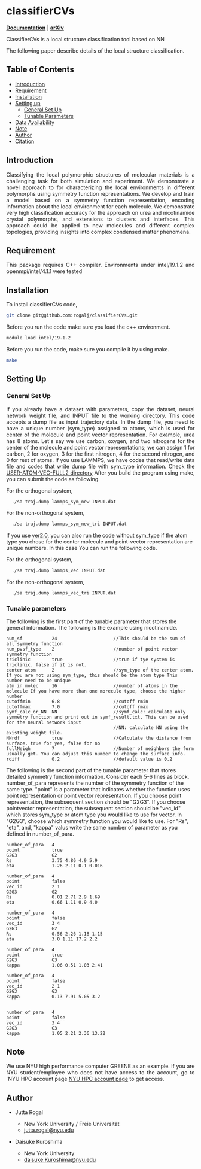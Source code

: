 # classifierCVs

**[Documentation](https://molstrucclassifier.readthedocs.io/en/latest/)** | **[arXiv](https://arxiv.org/abs/2404.00155)**

<p align="justify"> 
  ClassifierCVs is a local structure classification tool based on NN 
</p>

The following paper describe details of the local structure classification. 

 <link rel="shortcut icon" type="image/png" href="logo.png">


## Table of Contents
- [Introduction](#Introduction)
- [Requirement](#Requirement)
- [Installation](#Installation)
- [Setting up](#SettingUp)
  - [General Set Up](#GeneralSetUp)
  - [Tunable Parameters](#TunableParameters)
- [Data Availability](#DataAvailability)
- [Note](#Note)
- [Author](#Author)
- [Citation](#Citation)

## Introduction
<p align="justify">
  Classifying the local polymorphic structures of molecular materials is a challenging task for both simulation and experiment. We demonstrate a novel approach to for characterizing the local environments in different polymorphs using symmetry function representations. We develop and train a model based on a symmetry function representation, encoding information about the local environment for each molecule. We demonstrate very high classification accuracy for the approach on urea and nicotinamide crystal polymorphs, and extensions to clusters and interfaces. This approach could be applied to new molecules and different complex topologies, providing insights into complex condensed matter phenomena.
  
</p>
 
## Requirement

<p align="justify">
  This package requires C++ compiler. 
  Environments under intel/19.1.2 and openmpi/intel/4.1.1 were tested 
</p>


 

## Installation

<p align="justify">
  To install classifierCVs code, 
  
  ```bash
git clone git@github.com:rogalj/classifierCVs.git
```
Before you run the code make sure you load the c++ environment. 

  ```bash
module load intel/19.1.2 
```

Before you run the code, make sure you compile it by using make.
  ```bash
make 
```

</p>

## Setting Up

### General Set Up
<p align="justify">
  If you already have a dataset with parameters, copy the dataset, neural network weight file, and INPUT file to the working directory. This code accepts a dump file as input trajectory data. In the dump file, you need to have a unique number (sym_type) assigned to atoms, which is used for center of the molecule and point vector representation. For example, urea has 8 atoms. Let's say we use carbon, oxygen, and two nitrogens for the center of the molecule and point vector representations; we can assign 1 for carbon, 2 for oxygen, 3 for the first nitrogen, 4 for the second nitrogen, and 0 for rest of atoms. If you use LAMMPS, we have codes that read/write data file and codes that write dump file with sym_type information. Check the <a class="reference external" href="https://github.com/rogalj/MolStrucClassifier/tree/main/USER-ATOM-VEC-FULL2">USER-ATOM-VEC-FULL2 directory</a> 
  After you build the program using make, you can submit the code as following.

For the orthogonal system, 

```bash
  ./sa traj.dump lammps_sym_new INPUT.dat
```

For the non-orthogonal system, 

```bash
  ./sa traj.dump lammps_sym_new_tri INPUT.dat
```


If you use <a class="reference external" href="https://github.com/rogalj/classifierCVs/tree/main/molvec_lib/ver2.0">ver2.0</a>, you can also run the code without sym_type if the atom type you chose for the center molecule and point-vector representation are unique numbers. In this case You can run the following code. 

For the orthogonal system, 

```bash
  ./sa traj.dump lammps_vec INPUT.dat
```

For the non-orthogonal system, 

```bash
  ./sa traj.dump lammps_vec_tri INPUT.dat
```
</p>

### Tunable parameters
The following is the first part of the tunable parameter that stores the general information. The following is the example using nicotinamide. 
<p align="justify">

```
num_sf           24                     //This should be the sum of all symmetry function
num_pvsf_type    2                      //number of point vector symmetry function
triclinic        true                   //true if tye system is triclinic. false if it is not.
center atom      2                      //sym_type of the center atom. If you are not using sym_type, this should be the atom type This number need to be unique
atm in molec     16                     //number of atoms in the molecule If you have more than one morecule type, choose the higher number
cutoffmin        6.8                    //cutoff rmin
cutoffmax        7.0                    //cutoff rmax
symf_calc_or_NN  NN                     //symf_calc: calculate only symmetry function and print out in symf_result.txt. This can be used for the neural network input
                                        //NN: calculate NN using the existing weight file.
NNrdf            true                   //Calculate the distance from surface. true for yes, false for no
fullNeigh        7                      //Number of neighbors the form usually get. You can adjust this number to change the surface info.  
rdiff            0.2                    //default value is 0.2
```

The following is the second part of the tunable parameter that stores detailed symmetry function information. Consider each 5-6 lines as block. number_of_para represents the number of the symmetry function of the same type. "point" is a parameter that indicates whether the function uses point representation or point vector representation. If you choose point representation, the subsequent section should be "G2G3". If you choose pointvector representation, the subsequent section should be "vec_id" which stores sym_type or atom type you would like to use for vector. In "G2G3", choose which symmetry function you would like to use. For "Rs", "eta", and, "kappa" valus write the same number of parameter as you defined in number_of_para. 

```
number_of_para   4                      
point            true
G2G3             G2
Rs               3.75 4.86 4.9 5.9
eta              1.26 2.11 0.1 0.016

number_of_para   4
point            false
vec_id           2 1
G2G3             G2
Rs               0.01 2.71 2.9 1.69
eta              0.66 1.11 0.9 4.0

number_of_para   4
point            false
vec_id           3 4
G2G3             G2
Rs               0.56 2.26 1.18 1.15
eta              3.0 1.11 17.2 2.2

number_of_para   4
point            true
G2G3             G3
kappa            1.06 0.51 1.03 2.41

number_of_para   4
point            false
vec_id           2 1
G2G3             G3
kappa            0.13 7.91 5.05 3.2


number_of_para   4
point            false
vec_id           3 4
G2G3             G3
kappa            1.05 2.21 2.36 13.22
```

</p>

## Note

<p align="justify">
We use NYU high performance computer GREENE as an example. If you are NYU student/employee who does not have access to the account, go to `NYU HPC account page <a class="reference external" href="https://sites.google.com/nyu.edu/nyu-hpc/accessing-hpc/getting-and-renewing-an-account?authuser=0">NYU HPC account page</a>  to get access. 
</p>


## Author
 
* Jutta Rogal
  * New York University / Freie Universität
  * jutta.rogal@nyu.edu

* Daisuke Kuroshima
  * New York University 
  * daisuke.Kuroshima@nyu.edu
 

